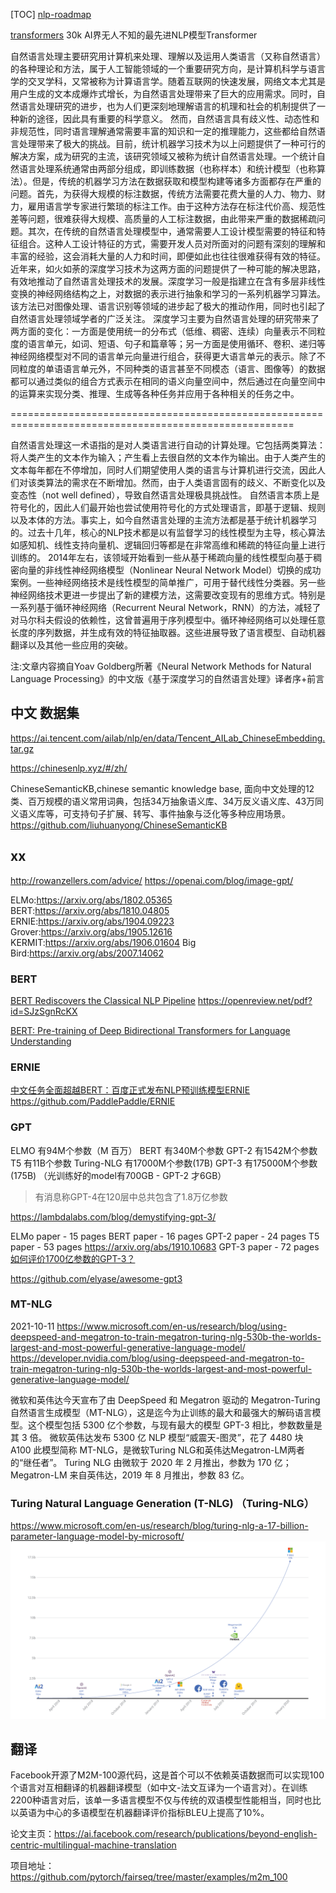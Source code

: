
[TOC]
[nlp-roadmap](./nlp-roadmap/README.md)

[transformers](https://github.com/huggingface/transformers) 30k
AI界无人不知的最先进NLP模型Transformer



自然语言处理主要研究用计算机来处理、理解以及运用人类语言（又称自然语言）的各种理论和方法，属于人工智能领域的一个重要研究方向，是计算机科学与语言学的交叉学科，又常被称为计算语言学。随着互联网的快速发展，网络文本尤其是用户生成的文本成爆炸式增长，为自然语言处理带来了巨大的应用需求。同时，自然语言处理研究的进步，也为人们更深刻地理解语言的机理和社会的机制提供了一种新的途径，因此具有重要的科学意义。
然而，自然语言具有歧义性、动态性和非规范性，同时语言理解通常需要丰富的知识和一定的推理能力，这些都给自然语言处理带来了极大的挑战。目前，统计机器学习技术为以上问题提供了一种可行的解决方案，成为研究的主流，该研究领域又被称为统计自然语言处理。一个统计自然语言处理系统通常由两部分组成，即训练数据（也称样本）和统计模型（也称算法）。但是，传统的机器学习方法在数据获取和模型构建等诸多方面都存在严重的问题。首先，为获得大规模的标注数据，传统方法需要花费大量的人力、物力、财力，雇用语言学专家进行繁琐的标注工作。由于这种方法存在标注代价高、规范性差等问题，很难获得大规模、高质量的人工标注数据，由此带来严重的数据稀疏问题。其次，在传统的自然语言处理模型中，通常需要人工设计模型需要的特征和特征组合。这种人工设计特征的方式，需要开发人员对所面对的问题有深刻的理解和丰富的经验，这会消耗大量的人力和时间，即便如此也往往很难获得有效的特征。
近年来，如火如荼的深度学习技术为这两方面的问题提供了一种可能的解决思路，有效地推动了自然语言处理技术的发展。深度学习一般是指建立在含有多层非线性变换的神经网络结构之上，对数据的表示进行抽象和学习的一系列机器学习算法。该方法已对图像处理、语言识别等领域的进步起了极大的推动作用，同时也引起了自然语言处理领域学者的广泛关注。
深度学习主要为自然语言处理的研究带来了两方面的变化：一方面是使用统一的分布式（低维、稠密、连续）向量表示不同粒度的语言单元，如词、短语、句子和篇章等；另一方面是使用循环、卷积、递归等神经网络模型对不同的语言单元向量进行组合，获得更大语言单元的表示。除了不同粒度的单语语言单元外，不同种类的语言甚至不同模态（语言、图像等）的数据都可以通过类似的组合方式表示在相同的语义向量空间中，然后通过在向量空间中的运算来实现分类、推理、生成等各种任务并应用于各种相关的任务之中。

=======================================================================================================

自然语言处理这一术语指的是对人类语言进行自动的计算处理。它包括两类算法：将人类产生的文本作为输入；产生看上去很自然的文本作为输出。由于人类产生的文本每年都在不停增加，同时人们期望使用人类的语言与计算机进行交流，因此人们对该类算法的需求在不断增加。然而，由于人类语言固有的歧义、不断变化以及变态性（not well defined），导致自然语言处理极具挑战性。
自然语言本质上是符号化的，因此人们最开始也尝试使用符号化的方式处理语言，即基于逻辑、规则以及本体的方法。事实上，如今自然语言处理的主流方法都是基于统计机器学习的。过去十几年，核心的NLP技术都是以有监督学习的线性模型为主导，核心算法如感知机、线性支持向量机、逻辑回归等都是在非常高维和稀疏的特征向量上进行训练的。
2014年左右，该领域开始看到一些从基于稀疏向量的线性模型向基于稠密向量的非线性神经网络模型（Nonlinear Neural Network Model）切换的成功案例。一些神经网络技术是线性模型的简单推广，可用于替代线性分类器。另一些神经网络技术更进一步提出了新的建模方法，这需要改变现有的思维方式。特别是一系列基于循环神经网络（Recurrent Neural Network，RNN）的方法，减轻了对马尔科夫假设的依赖性，这曾普遍用于序列模型中。循环神经网络可以处理任意长度的序列数据，并生成有效的特征抽取器。这些进展导致了语言模型、自动机器翻译以及其他一些应用的突破。

注:文章内容摘自Yoav Goldberg所著《Neural Network Methods for Natural Language Processing》的中文版《基于深度学习的自然语言处理》译者序+前言


## 中文 数据集
https://ai.tencent.com/ailab/nlp/en/data/Tencent_AILab_ChineseEmbedding.tar.gz

https://chinesenlp.xyz/#/zh/

ChineseSemanticKB,chinese semantic knowledge base, 面向中文处理的12类、百万规模的语义常用词典，包括34万抽象语义库、34万反义语义库、43万同义语义库等，可支持句子扩展、转写、事件抽象与泛化等多种应用场景。
https://github.com/liuhuanyong/ChineseSemanticKB

## xx
http://rowanzellers.com/advice/
https://openai.com/blog/image-gpt/

ELMo:https://arxiv.org/abs/1802.05365
BERT:https://arxiv.org/abs/1810.04805
ERNIE:https://arxiv.org/abs/1904.09223
Grover:https://arxiv.org/abs/1905.12616
KERMIT:https://arxiv.org/abs/1906.01604
Big Bird:https://arxiv.org/abs/2007.14062

### BERT
[BERT Rediscovers the Classical NLP Pipeline](https://arxiv.org/abs/1905.05950)
https://openreview.net/pdf?id=SJzSgnRcKX

[BERT: Pre-training of Deep Bidirectional Transformers for Language Understanding](https://arxiv.org/abs/1810.04805)

### ERNIE
[中文任务全面超越BERT：百度正式发布NLP预训练模型ERNIE](https://zhuanlan.zhihu.com/p/59436589)
https://github.com/PaddlePaddle/ERNIE

### GPT

ELMO 有94M个参数（M 百万）
BERT 有340M个参数
GPT-2 有1542M个参数
T5 有11B个参数
Turing-NLG 有17000M个参数(17B)
GPT-3 有175000M个参数(175B)
（光训练好的model有700GB - GPT-2 才6GB）

> 有消息称GPT-4在120层中总共包含了1.8万亿参数

https://lambdalabs.com/blog/demystifying-gpt-3/

ELMo paper  - 15 pages
BERT paper  - 16 pages
GPT-2 paper  - 24 pages
T5 paper  - 53 pages  https://arxiv.org/abs/1910.10683
GPT-3 paper  - 72 pages
[如何评价1700亿参数的GPT-3？](https://www.zhihu.com/question/398114261)

https://github.com/elyase/awesome-gpt3

### MT-NLG
2021-10-11
https://www.microsoft.com/en-us/research/blog/using-deepspeed-and-megatron-to-train-megatron-turing-nlg-530b-the-worlds-largest-and-most-powerful-generative-language-model/
https://developer.nvidia.com/blog/using-deepspeed-and-megatron-to-train-megatron-turing-nlg-530b-the-worlds-largest-and-most-powerful-generative-language-model/

微软和英伟达今天宣布了由 DeepSpeed 和 Megatron 驱动的 Megatron-Turing 自然语言生成模型（MT-NLG），这是迄今为止训练的最大和最强大的解码语言模型。这个模型包括 5300 亿个参数，与现有最大的模型 GPT-3 相比，参数数量是其 3 倍。
微软英伟达发布 5300 亿 NLP 模型“威震天-图灵”，花了 4480 块 A100
此模型简称 MT-NLG，是微软Turing NLG和英伟达Megatron-LM两者的“继任者”。
Turing NLG 由微软于 2020 年 2 月推出，参数为 170 亿；Megatron-LM 来自英伟达，2019 年 8 月推出，参数 83 亿。

### Turing Natural Language Generation (T-NLG)  （Turing-NLG）
https://www.microsoft.com/en-us/research/blog/turing-nlg-a-17-billion-parameter-language-model-by-microsoft/
![](img/TurningNGL_Model.png)


## 翻译
Facebook开源了M2M-100源代码，这是首个可以不依赖英语数据而可以实现100个语言对互相翻译的机器翻译模型（如中文-法文互译为一个语言对）。在训练2200种语言对后，该单一多语言模型不仅与传统的双语模型性能相当，同时也比以英语为中心的多语模型在机器翻译评价指标BLEU上提高了10%。

论文主页：https://ai.facebook.com/research/publications/beyond-english-centric-multilingual-machine-translation

项目地址：https://github.com/pytorch/fairseq/tree/master/examples/m2m_100
